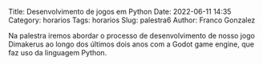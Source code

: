 Title: Desenvolvimento de jogos em Python
Date: 2022-06-11 14:35
Category: horarios
Tags: horarios
Slug: palestra6
Author: Franco Gonzalez

Na palestra iremos abordar o processo de desenvolvimento de nosso jogo Dimakerus ao longo dos últimos dois anos com a Godot game engine, 
que faz uso da linguagem Python.
